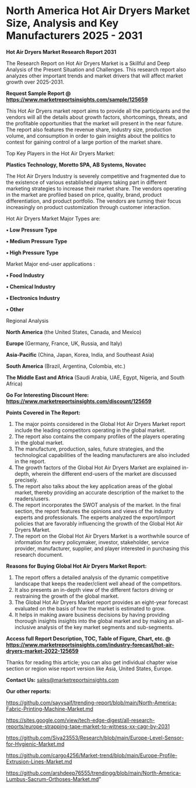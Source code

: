 # North America Hot Air Dryers Market Size, Analysis and Key Manufacturers 2025 - 2031

<strong>Hot Air Dryers Market Research Report 2031</strong>

The Research Report on Hot Air Dryers Market is a Skillful and Deep Analysis of the Present Situation and Challenges. This research report also analyzes other important trends and market drivers that will affect market growth over 2025-2031.

<strong>Request Sample Report @ <a href=https://www.marketreportsinsights.com/sample/125659>https://www.marketreportsinsights.com/sample/125659</a></strong>

This Hot Air Dryers market report aims to provide all the participants and the vendors will all the details about growth factors, shortcomings, threats, and the profitable opportunities that the market will present in the near future. The report also features the revenue share, industry size, production volume, and consumption in order to gain insights about the politics to contest for gaining control of a large portion of the market share.

Top Key Players in the Hot Air Dryers Market:

<strong>Plastics Technology, Moretto SPA, AB Systems, Novatec</strong>

The Hot Air Dryers Industry is severely competitive and fragmented due to the existence of various established players taking part in different marketing strategies to increase their market share. The vendors operating in the market are profiled based on price, quality, brand, product differentiation, and product portfolio. The vendors are turning their focus increasingly on product customization through customer interaction.

Hot Air Dryers Market Major Types are:

<strong>• Low Pressure Type

• Medium Pressure Type

• High Pressure Type</strong>

Market Major end-user applications :

<strong>• Food Industry

• Chemical Industry

• Electronics Industry

• Other</strong>

Regional Analysis

</u><strong><b>North America</b></strong> (the United States, Canada, and Mexico)

<strong><b>Europe </b></strong>(Germany, France, UK, Russia, and Italy)

<strong><b>Asia-Pacific</b></strong> (China, Japan, Korea, India, and Southeast Asia)

<strong><b>South America</b></strong> (Brazil, Argentina, Colombia, etc.)

<strong><b>The Middle East and Africa</b></strong> (Saudi Arabia, UAE, Egypt, Nigeria, and South Africa)

<strong>Go For Interesting Discount Here: <a href=https://www.marketreportsinsights.com/discount/125659>https://www.marketreportsinsights.com/discount/125659</a></strong>

<strong>Points Covered in The Report:</strong>
<ol>
  <li>The major points considered in the Global Hot Air Dryers Market report include the leading competitors operating in the global market.</li>
  <li>The report also contains the company profiles of the players operating in the global market.</li>
  <li>The manufacture, production, sales, future strategies, and the technological capabilities of the leading manufacturers are also included in the report.</li>
  <li>The growth factors of the Global Hot Air Dryers Market are explained in-depth, wherein the different end-users of the market are discussed precisely.</li>
  <li>The report also talks about the key application areas of the global market, thereby providing an accurate description of the market to the readers/users.</li>
  <li>The report incorporates the SWOT analysis of the market. In the final section, the report features the opinions and views of the industry experts and professionals. The experts analyzed the export/import policies that are favorably influencing the growth of the Global Hot Air Dryers Market.</li>
  <li>The report on the Global Hot Air Dryers Market is a worthwhile source of information for every policymaker, investor, stakeholder, service provider, manufacturer, supplier, and player interested in purchasing this research document.</li>
</ol>
<strong>Reasons for Buying Global Hot Air Dryers Market Report:</strong>

<ol>
  <li>The report offers a detailed analysis of the dynamic competitive landscape that keeps the reader/client well ahead of the competitors.</li>
  <li>It also presents an in-depth view of the different factors driving or restraining the growth of the global market.</li>
  <li>The Global Hot Air Dryers Market report provides an eight-year forecast evaluated on the basis of how the market is estimated to grow.</li>
  <li>It helps in making aware business decisions by having providing thorough insights insights into the global market and by making an all-inclusive analysis of the key market segments and sub-segments.</li>
</ol>
<strong>Access full Report Description, TOC, Table of Figure, Chart, etc. @ <a href=https://www.marketreportsinsights.com/industry-forecast/hot-air-dryers-market-2022-125659>https://www.marketreportsinsights.com/industry-forecast/hot-air-dryers-market-2022-125659</a></strong>


Thanks for reading this article; you can also get individual chapter wise section or region wise report version like Asia, United States, Europe.

<strong>Contact Us:</strong>
sales@marketreportsinsights.com

<strong>Our other reports:</strong>

<a href=https://github.com/sayysaif/trending-report/blob/main/North-America-Fabric-Printing-Machine-Market.md>https://github.com/sayysaif/trending-report/blob/main/North-America-Fabric-Printing-Machine-Market.md</a>

<a href=https://sites.google.com/view/tech-edge-digest/all-research-reports/europe-strapping-tape-market-to-witness-xx-cagr-by-2031>https://sites.google.com/view/tech-edge-digest/all-research-reports/europe-strapping-tape-market-to-witness-xx-cagr-by-2031</a>

<a href=https://github.com/Siya23553/Research/blob/main/Europe-Level-Sensor-for-Hygienic-Market.md>https://github.com/Siya23553/Research/blob/main/Europe-Level-Sensor-for-Hygienic-Market.md</a>

<a href=https://github.com/cargo4256/Market-trend/blob/main/Europe-Profile-Extrusion-Lines-Market.md>https://github.com/cargo4256/Market-trend/blob/main/Europe-Profile-Extrusion-Lines-Market.md</a>

<a href=https://github.com/arshdeep76555/trendingg/blob/main/North-America-Lumbus-Sacrum-Orthoses-Market.md>https://github.com/arshdeep76555/trendingg/blob/main/North-America-Lumbus-Sacrum-Orthoses-Market.md</a>"
